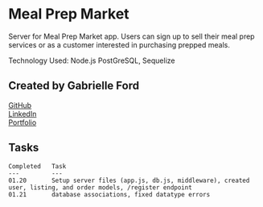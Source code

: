 # Meal Prep Market

Server for Meal Prep Market app. Users can sign up to sell their meal prep services or as a customer interested in purchasing prepped meals.

Technology Used:
              Node.js PostGreSQL, Sequelize

## Created by Gabrielle Ford
[GitHub](https://github.com/gabrielleford)  
[LinkedIn](https://www.linkedin.com/in/gabrielle-f-293251221/)  
[Portfolio](https://gabrielleford.github.io/)

## Tasks
    Completed   Task
    ---         ---
    01.20       Setup server files (app.js, db.js, middleware), created user, listing, and order models, /register endpoint 
    01.21       database associations, fixed datatype errors
